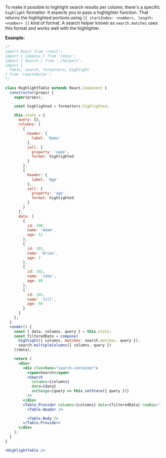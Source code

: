 To make it possible to highlight search results per column, there's a specific `highlight` formatter. It expects you to pass a highlighter function. That returns the highlighted portions using `[{ startIndex: <number>, length: <number> }]` kind of format. A search helper known as `search.matches` uses this format and works well with the highlighter.

**Example:**

```jsx
/*
import React from 'react';
import { compose } from 'redux';
import { Search } from './helpers';
import {
  Table, search, formatters, highlight
} from 'reactabular';
*/

class HighlightTable extends React.Component {
  constructor(props) {
    super(props);

    const highlighted = formatters.highlighted;

    this.state = {
      query: {},
      columns: [
        {
          header: {
            label: 'Name'
          },
          cell: {
            property: 'name',
            format: highlighted
          }
        },
        {
          header: {
            label: 'Age'
          },
          cell: {
            property: 'age',
            format: highlighted
          }
        }
      ],
      data: [
        {
          id: 100,
          name: 'Adam',
          age: 12
        },
        {
          id: 101,
          name: 'Brian',
          age: 7
        },
        {
          id: 102,
          name: 'Jake',
          age: 88
        },
        {
          id: 103,
          name: 'Jill',
          age: 50
        }
      ]
    };
  }
  render() {
    const { data, columns, query } = this.state;
    const filteredData = compose(
      highlight({ columns, matches: search.matches, query }),
      search.multipleColumns({ columns, query })
    )(data);

    return (
      <div>
        <div className="search-container">
          <span>Search</span>
          <Search
            columns={columns}
            data={data}
            onChange={query => this.setState({ query })}
          />
        </div>
        <Table.Provider columns={columns} data={filteredData} rowKey="id">
          <Table.Header />

          <Table.Body />
        </Table.Provider>
      </div>
    );
  }
}

<HighlightTable />
```

